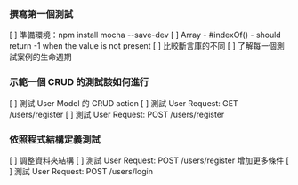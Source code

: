 ### 撰寫第一個測試

[ ] 準備環境：npm install mocha --save-dev
[ ] Array - #indexOf() - should return -1 when the value is not present
[ ] 比較斷言庫的不同
[ ] 了解每一個測試案例的生命週期

### 示範一個 CRUD 的測試該如何進行

[ ] 測試 User Model 的 CRUD action
[ ] 測試 User Request: GET /users/register
[ ] 測試 User Request: POST /users/register

### 依照程式結構定義測試

[ ] 調整資料夾結構
[ ] 測試 User Request: POST /users/register 增加更多條件
[ ] 測試 User Request: POST /users/login
